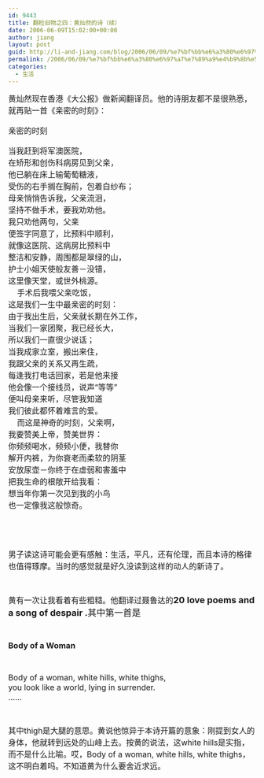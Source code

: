 ```yaml
---
id: 9443
title: 翻检旧物之四：黄灿然的诗（续）
date: 2006-06-09T15:02:00+00:00
author: jiang
layout: post
guid: http://li-and-jiang.com/blog/2006/06/09/%e7%bf%bb%e6%a3%80%e6%97%a7%e7%89%a9%e4%b9%8b%e5%9b%9b%ef%bc%9a%e9%bb%84%e7%81%bf%e7%84%b6%e7%9a%84%e8%af%97%ef%bc%88%e7%bb%ad%ef%bc%89/
permalink: /2006/06/09/%e7%bf%bb%e6%a3%80%e6%97%a7%e7%89%a9%e4%b9%8b%e5%9b%9b%ef%bc%9a%e9%bb%84%e7%81%bf%e7%84%b6%e7%9a%84%e8%af%97%ef%bc%88%e7%bb%ad%ef%bc%89/
categories:
  - 生活
---
```

<div>
  <font size="3">黄灿然现在香港《大公报》做新闻翻译员。他的诗朋友都不是很熟悉，就再贴一首《亲密的时刻》：</font>
</div>

<div>
  <font size="3"></font> 
</div>

<div>
  <font size="3">亲密的时刻</font>
</div>

<div>
  <font size="3"></font> 
</div>

<div>
  <font size="3">当我赶到将军澳医院，<br />在矫形和创伤科病房见到父亲，<br />他已躺在床上输葡萄糖液，<br />受伤的右手搁在胸前，包着白纱布；<br />母亲悄悄告诉我，父亲流泪，<br />坚持不做手术，要我劝劝他。<br />我只劝他两句，父亲<br />便签字同意了，比预料中顺利，<br />就像这医院、这病房比预料中<br />整洁和安静，周围都是翠绿的山，<br />护士小姐天使般友善－没错，<br />这里像天堂，或世外桃源。<br />    手术后我喂父亲吃饭，<br />这是我们一生中最亲密的时刻：<br />由于我出生后，父亲就长期在外工作，<br />当我们一家团聚，我已经长大，<br />所以我们一直很少说话；<br />当我成家立室，搬出来住，<br />我跟父亲的关系又再生疏，<br />每逢我打电话回家，若是他来接<br />他会像一个接线员，说声“等等”<br />便叫母亲来听，尽管我知道<br />我们彼此都怀着难言的爱。<br />    而这是神奇的时刻，父亲啊，<br />我要赞美上帝，赞美世界：<br />你频频喝水，频频小便，我替你<br />解开内裤，为你衰老而柔软的阴茎<br />安放尿壶－你终于在虚弱和害羞中<br />把我生命的根敞开给我看：<br />想当年你第一次见到我的小鸟<br />也一定像我这般惊奇。</font>
</div>

<font size="3"></font>  

<font size="3"></font>  

<font size="3">男子读这诗可能会更有感触：生活，平凡，还有伦理，而且本诗的格律也值得琢摩。当时的感觉就是好久没读到这样的动人的新诗了。</font> 

<font size="3"></font>  

<font size="3">黄有一次让我看着有些粗糙。他翻译过聂鲁达的<font size="4"><strong>20 love poems and a song of despair .</strong>其中第一首是</font></font> 

<font size="3"><font size="4"></font></font>  

<font size="3"><strong>Body of a Woman</strong></font> 

<font size="3"><strong></strong></font>  

<font size="3">Body of a woman, white hills, white thighs,<br />you look like a world, lying in surrender.<br />&#8230;&#8230;</font> 

<font size="3"></font>  

<font size="3">其中thigh是大腿的意思。黄说他惊异于本诗开篇的意象：刚提到女人的身体，他就转到远处的山峰上去。按黄的说法，这white hills是实指，而不是什么比喻。哎，Body of a woman, white hills, white thighs，这不明白着吗。不知道黄为什么要舍近求远。</font> 

<font size="3"></font>  

<font size="3"> </p> 

<div>
</div>

<p>
  </font>
</p>
